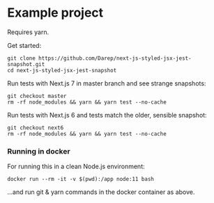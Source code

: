 # Example project

Requires yarn.

Get started:

```
git clone https://github.com/Darep/next-js-styled-jsx-jest-snapshot.git
cd next-js-styled-jsx-jest-snapshot
```

Run tests with Next.js 7 in master branch and see strange snapshots:

```
git checkout master
rm -rf node_modules && yarn && yarn test --no-cache
```

Run tests with Next.js 6 and tests match the older, sensible snapshot:

```
git checkout next6
rm -rf node_modules && yarn && yarn test --no-cache
```

### Running in docker

For running this in a clean Node.js environment:

```
docker run --rm -it -v $(pwd):/app node:11 bash
```

...and run git & yarn commands in the docker container as above.
